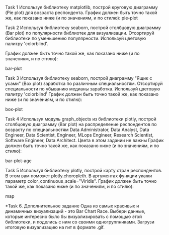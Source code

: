 Task 1
Используя библиотеку matplotlib, построй круговую диаграмму (Pie plot) для возраста респондента. График должен быть точно такой же, как показано ниже (и по значениям, и по стилю): pie-plot

Task 2
Используя библиотеку seaborn, построй столбцовую диаграмму (Bar plot) по популярности библиотек для визуализации. Отсортируй библиотеки по уменьшению популярности. Используй цветовую палитру 'colorblind'.

График должен быть точно такой же, как показано ниже (и по значениям, и по стилю):

bar-plot

Task 3
Используя библиотеку seaborn, построй диаграмму "Ящик с усами" (Box plot) заработка по различным специальностям. Отсортируй специальности по убыванию медианы заработка. Используй цветовую палитру 'colorblind'
График должен быть точно такой же, как показано ниже (и по значениям, и по стилю):

box-plot

Task 4
Используя модуль graph_objects из библиотеки plotly, построй столбцовую диаграмму (Bar plot) на распределение респондентов по возрасту по специальностям Data Administrator, Data Analyst, Data Engineer, Data Scientist, Engineer, MLops Engineer, Research Scientist, Software Engineer, Data Architect. Цвета в этом задании не важны
График должен быть точно такой же, как показано ниже (и по значениям, и по стилю):

bar-plot-age

Task 5
Используя библиотеку plotly, построй карту стран респондентов. В этом вам поможет plotly.choropleth. В аргументах функции укажи параметр color_continuous_scale="Viridis".
График должен быть точно такой же, как показано ниже (и по значениям, и по стилю):

map

*Task 6. Дополнительное задание
Одна из самых красивых и динамичных визуализаций - это Bar Chart Race. Выбери данные, которые интересно было бы визуализировать с помощью этой библиотеки, и поделись с ним со своими одногруппниками. Загрузи итоговую визуализацию на гит в формате .gif.
